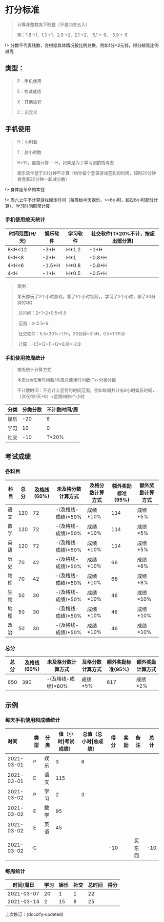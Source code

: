 # 打分标准

> 计算非整数向下取整（不是四舍五入）
>
> 例：1.8->1，1.3->1，2.9->2，2.1->2，-5.1->-6，-5.9->-6

!> 分数不代表钱数，会根据具体情况按比例兑换，例如1分=2元钱，得分越高比例越高



## 类型：

> P：手机使用
>
> E：考试成绩
>
> X：其他惩罚
>
> C：自定义



## 手机使用



> H：小时数
>
> T：总小时数
>
> H>12，直接计算：-H，如果是为了学习则酌情考虑
>
> 娱乐软件低于20分钟不计算（给你留个登录游戏签到的时间，超时20分钟会连着20分钟一起减分数）



!> 身体是革命的本钱



!> 周六上午不计算游戏娱乐时间（每周给半天娱乐，<=6小时，超过6小时部分计算），学习时间照常计算



### 手机使用按天统计

| 时间范围(H/天) | 娱乐软件 | 学习软件 | 社交软件(T*20%不计，按超出部分算) |
| -------------- | -------- | -------- | --------------------------------- |
| 8<H<12         | -3*H     | H*1.2    | -1*H                              |
| 6<H<8          | -2*H     | H*1      | -0.8*H                            |
| 4<H<6          | -1.5*H   | H*0.8    | -0.8*H                            |
| 4<H            | -1*H     | H*0.5    | -0.5*H                            |



> 案例：
>
> 某天你玩了2个小时游戏，看了1个小时视频，，学习了2个小时，聊了30分钟的QQ
>
> ​	总时间：2+1+2+0.5=5.5
>
> ​	范围：4<5.5<6
>
> ​    社交软件：5.5×20%=1.1H，30分钟=0.5H，0.5<1.1不计
>
> ​	计算：-1.5×(2+1)+(2×0.8)=-2.9



### 手机使用按周统计

> 按周统计计算方式
>
> 本周`分类`使用时间数/本周总使用时间数(T)×分类分数
>
> 不计数时间：不会计入惩罚的时间范围，例如每周共计有8小时娱乐时间，（20分钟/天×6）+星期6的6个小时

| 分类 | 分类分数 | 不计数时间/周 |
| ---- | -------- | ------------- |
| 娱乐 | -20      | 8             |
| 学习 | 10       | 0             |
| 社交 | -10      | T*20%         |



## 考试成绩

### 各科目

| 科目 | 总分 | 及格线(60%) | 未及格分数计算方式 | 及格分数计算方式 | 额外奖励标准(95%) | 额外奖励计算方式 |
| ---- | ---- | ----------- | ------------------ | ---------------- | ----------------- | ---------------- |
| 语文 | 120  | 72          | -(及格线-成绩)*50% | 成绩*10%         | 114               | 成绩*5%          |
| 数学 | 120  | 72          | -(及格线-成绩)*50% | 成绩*10%         | 114               | 成绩*5%          |
| 英语 | 120  | 72          | -(及格线-成绩)*50% | 成绩*10%         | 114               | 成绩*5%          |
| 历史 | 70   | 42          | -(及格线-成绩)*50% | 成绩*10%         | 66                | 成绩*8%          |
| 物理 | 70   | 42          | -(及格线-成绩)*50% | 成绩*10%         | 66                | 成绩*8%          |
| 生物 | 50   | 30          | -(及格线-成绩)*50% | 成绩*10%         | 46                | 成绩*10%         |
| 地理 | 50   | 30          | -(及格线-成绩)*50% | 成绩*10%         | 46                | 成绩*10%         |
| 政治 | 50   | 30          | -(及格线-成绩)*50% | 成绩*10%         | 46                | 成绩*10%         |



### 总分

| 总分 | 及格线(60%) | 未及格分数计算方式 | 及格分数计算方式 | 额外奖励标准(95%) | 额外奖励计算方式 |
| ---- | ----------- | ------------------ | ---------------- | ----------------- | ---------------- |
| 650  | 390         | -(及格线-成绩)*80% | 成绩*5%          | 617               | 成绩*2%          |



## 示例



### 每天手机使用和成绩统计

<div id="day-tb">

| 时间       | 类型 | 分类 | 值（小时\|考试成绩） | 总值（总小时\|总成绩） | 得分 | 奖励 | 备注   | 总计 |
| :--------- | ---- | ---- | -------------------- | ---------------------- | ---- | ---- | ------ | ---- |
| 2021-03-01 | P    | 娱乐 | 3                    | 6                      |      |      |        |      |
| 2021-03-01 | E    | 语文 | 115                  |                        |      |      |        |      |
| 2021-03-02 | P    | 学习 | 2                    | 3                      |      |      |        |      |
| 2021-03-02 | E    | 数学 | 95                   |                        |      |      |        |      |
| 2021-03-02 | E    | 英语 | 45                   |                        |      |      |        |      |
| 2021-03-02 | C    |      |                      |                        | -10  |      | 买东西 | -10  |

</div>



### 每周统计

<div id="phone-week-tb">

| 时间/周日  | 学习 | 娱乐 | 社交 | 总时间 | 得分 |
| ---------- | ---- | ---- | ---- | ------ | ---- |
| 2021-03-07 | 20   | 1    | 1    | 22     |      |
| 2021-03-14 | 2    | 15   | 8    | 25     |      |

</div>



上次修订：{docsify-updated}

